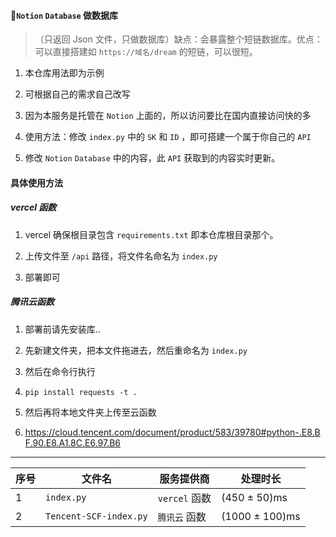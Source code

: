#### 🚀`Notion` `Database` 做数据库


> （只返回 Json 文件，只做数据库）缺点：会暴露整个短链数据库。优点：可以直接搭建如 `https://域名/dream` 的短链，可以很短。

1. 本仓库用法即为示例

2. 可根据自己的需求自己改写

3. 因为本服务是托管在 `Notion` 上面的，所以访问要比在国内直接访问快的多

4. 使用方法：修改 `index.py` 中的 `SK` 和 `ID` ，即可搭建一个属于你自己的 `API` 

5. 修改 `Notion` `Database` 中的内容，此 `API` 获取到的内容实时更新。

#### 具体使用方法

##### vercel 函数

1. vercel 确保根目录包含 `requirements.txt` 即本仓库根目录那个。

2. 上传文件至 `/api` 路径，将文件名命名为 `index.py`

3. 部署即可

##### 腾讯云函数

1. 部署前请先安装库..

2. 先新建文件夹，把本文件拖进去，然后重命名为 `index.py`

3. 然后在命令行执行 

4. `pip install requests -t .`

5. 然后再将本地文件夹上传至云函数

6. https://cloud.tencent.com/document/product/583/39780#python-.E8.BF.90.E8.A1.8C.E6.97.B6

------------

| 序号 | 文件名                 | 服务提供商    | 处理时长       |
| ---- | ---------------------- | ------------- | -------------- |
| 1    | `index.py`             | `vercel` 函数 | (450 ± 50)ms |
| 2    | `Tencent-SCF-index.py` | `腾讯云` 函数 | (1000 ± 100)ms  |

